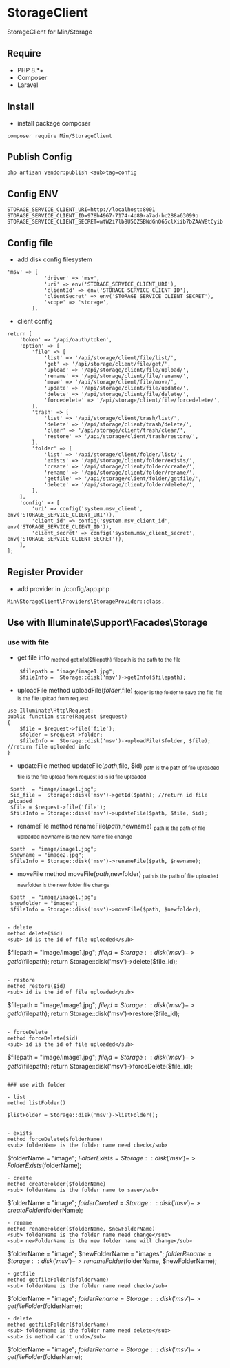 # StorageClient

StorageClient for Min/Storage

## Require

- PHP 8.\*+
- Composer
- Laravel

## Install

- install package composer

```
composer require Min/StorageClient
```

## Publish Config

```
php artisan vendor:publish <sub>tag=config
```

## Config ENV

```
STORAGE_SERVICE_CLIENT_URI=http://localhost:8001
STORAGE_SERVICE_CLIENT_ID=978b4967-7174-4d89-a7ad-bc288a63099b
STORAGE_SERVICE_CLIENT_SECRET=wtW2i7lb8U5QZSBWdGnO65clXiib7bZAAW8tCyib
```

## Config file

- add disk config filesystem

```
'msv' => [
            'driver' => 'msv',
            'uri' => env('STORAGE_SERVICE_CLIENT_URI'),
            'clientId' => env('STORAGE_SERVICE_CLIENT_ID'),
            'clientSecret' => env('STORAGE_SERVICE_CLIENT_SECRET'),
            'scope' => 'storage',
        ],
```

- client config

```
return [
    'token' => '/api/oauth/token',
    'option' => [
        'file' => [
            'list' => '/api/storage/client/file/list/',
            'get' => '/api/storage/client/file/get/',
            'upload' => '/api/storage/client/file/upload/',
            'rename' => '/api/storage/client/file/rename/',
            'move' => '/api/storage/client/file/move/',
            'update' => '/api/storage/client/file/update/',
            'delete' => '/api/storage/client/file/delete/',
            'forcedelete' => '/api/storage/client/file/forcedelete/',
        ],
        'trash' => [
            'list' => '/api/storage/client/trash/list/',
            'delete' => '/api/storage/client/trash/delete/',
            'clear' => '/api/storage/client/trash/clear/',
            'restore' => '/api/storage/client/trash/restore/',
        ],
        'folder' => [
            'list' => '/api/storage/client/folder/list/',
            'exists' => '/api/storage/client/folder/exists/',
            'create' => '/api/storage/client/folder/create/',
            'rename' => '/api/storage/client/folder/rename/',
            'getfile' => '/api/storage/client/folder/getfile/',
            'delete' => '/api/storage/client/folder/delete/',
        ],
    ],
    'config' => [
        'uri' => config('system.msv_client', env('STORAGE_SERVICE_CLIENT_URI')),
        'client_id' => config('system.msv_client_id', env('STORAGE_SERVICE_CLIENT_ID')),
        'client_secret' => config('system.msv_client_secret', env('STORAGE_SERVICE_CLIENT_SECRET')),
    ],
];

```

## Register Provider

- add provider in ./config/app.php

```
Min\StorageClient\Providers\StorageProvider::class,
```

## Use with Illuminate\Support\Facades\Storage

### use with file
- get file info
<sub>method getInfo($filepath) </sub>
<sub>filepath is the path to the file </sub>

```
    $filepath = "image/image1.jpg";
    $fileInfo =  Storage::disk('msv')->getInfo($filepath);
```
- uploadFile
method uploadFile($folder,$file)
<sub> folder is the folder to save the file</sub>
<sub> file is the file upload from request</sub>

```
use Illuminate\Http\Request;
public function store(Request $request)
{
    $file = $request->file('file');
    $folder = $request->folder;
    $fileInfo =  Storage::disk('msv')->uploadFile($folder, $file); //return file uploaded info
}
```
- updateFile
method updateFile($path,$file, $id)
<sub> path is the path of file uploaded</sub>
<sub> file is the file upload from request</sub>
<sub> id is id file uploaded</sub>

```
 $path  = "image/image1.jpg";
 $id_file =  Storage::disk('msv')->getId($path); //return id file uploaded
 $file = $request->file('file');
 $fileInfo = Storage::disk('msv')->updateFile($path, $file, $id);
```

- renameFile
method renameFile($path,$newname)
<sub> path is the path of file uploaded</sub>
<sub> newname is the new name file change</sub>
```
 $path  = "image/image1.jpg";
 $newname = "image2.jpg";
 $fileInfo = Storage::disk('msv')->renameFile($path, $newname);
```
- moveFile
method moveFile($path,$newfolder)
<sub> path is the path of file uploaded</sub>
<sub> newfolder is the new folder file change</sub>
```
 $path  = "image/image1.jpg";
 $newfolder = "images";
 $fileInfo = Storage::disk('msv')->moveFile($path, $newfolder);
```
```

- delete
method delete($id)
<sub> id is the id of file uploaded</sub>
```
$filepath = "image/image1.jpg";
$file_id =  Storage::disk('msv')->getId($filepath);
return  Storage::disk('msv')->delete($file_id);
```

- restore
method restore($id)
<sub> id is the id of file uploaded</sub>
```
$filepath = "image/image1.jpg";
$file_id =  Storage::disk('msv')->getId($filepath);
return  Storage::disk('msv')->restore($file_id);
```

- forceDelete
method forceDelete($id)
<sub> id is the id of file uploaded</sub>
```
$filepath = "image/image1.jpg";
$file_id =  Storage::disk('msv')->getId($filepath);
return  Storage::disk('msv')->forceDelete($file_id);
```

### use with folder

- list
method listFolder()
```
    $listFolder = Storage::disk('msv')->listFolder();
```

- exists
method forceDelete($folderName)
<sub> folderName is the folder name need check</sub>
```
$folderName = "image";
$FolderExists = Storage::disk('msv')->FolderExists($folderName);
```
- create
method createFolder($folderName)
<sub> folderName is the folder name to save</sub>
```
$folderName = "image";
$folderCreated = Storage::disk('msv')->createFolder($folderName);
```
- rename
method renameFolder($folderName, $newFolderName)
<sub> folderName is the folder name need change</sub>
<sub> newFolderName is the new folder name will change</sub>
```
$folderName = "image";
$newFolderName = "images";
$folderRename = Storage::disk('msv')->renameFolder($folderName, $newFolderName);
```
- getfile
method getfileFolder($folderName)
<sub> folderName is the folder name need check</sub>

```
$folderName = "image";
$folderRename = Storage::disk('msv')->getfileFolder($folderName);
```
- delete
method getfileFolder($folderName)
<sub> folderName is the folder name need delete</sub>
<sub> is method can't undo</sub>
```
$folderName = "image";
$folderRename = Storage::disk('msv')->getfileFolder($folderName);
```
